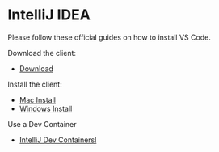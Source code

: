 # IntelliJ IDEA

Please follow these official guides on how to install VS Code.

Download the client:
- [Download](https://www.jetbrains.com/idea/download/)

Install the client:
- [Mac Install](https://www.jetbrains.com/help/idea/installation-guide.html#-u36bwj_90)
- [Windows Install](https://www.jetbrains.com/help/idea/installation-guide.html#-u36bwj_76)

Use a Dev Container
- [IntelliJ Dev Containersl](./dev-containers/README.md)